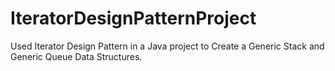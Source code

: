 # IteratorDesignPatternProject
Used Iterator Design Pattern in a Java project to Create a Generic Stack and Generic Queue Data Structures.
